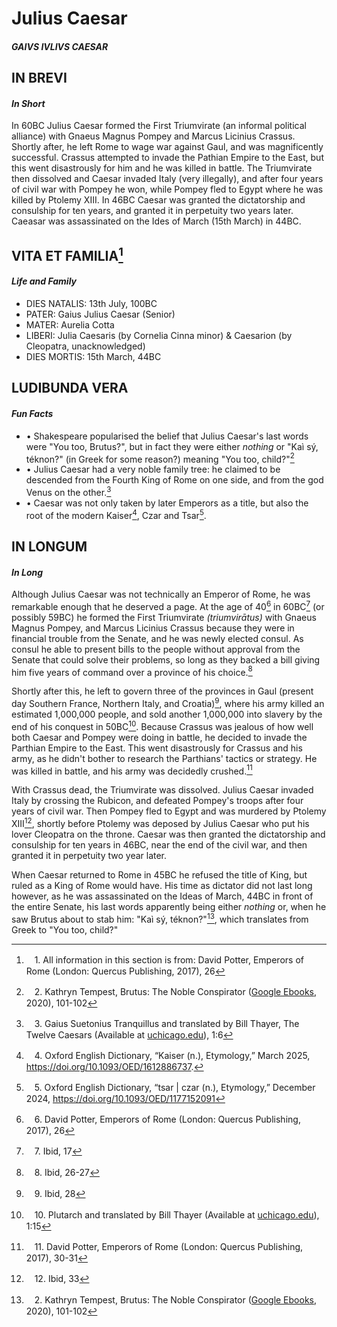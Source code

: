 # **Julius Caesar**
#### *GAIVS IVLIVS CAESAR*

## IN BREVI
#### *In Short*
In 60BC Julius Caesar formed the First Triumvirate (an informal political alliance) with Gnaeus Magnus Pompey and Marcus Licinius Crassus. Shortly after, he left Rome to wage war against Gaul, and was magnificently successful. Crassus attempted to invade the Pathian Empire to the East, but this went disastrously for him and he was killed in battle. The Triumvirate then dissolved and Caesar invaded Italy (very illegally), and after four years of civil war with Pompey he won, while Pompey fled to Egypt where he was killed by Ptolemy XIII. In 46BC Caesar was granted the dictatorship and consulship for ten years, and granted it in perpetuity two years later. Caeasar was assassinated on the Ides of March (15th March) in 44BC.

## VITA ET FAMILIA[^1]
#### *Life and Family*
- DIES NATALIS: 13th July, 100BC
- PATER: Gaius Julius Caesar (Senior)
- MATER: Aurelia Cotta
- LIBERI: Julia Caesaris (by Cornelia Cinna minor) & Caesarion (by Cleopatra, unacknowledged)
- DIES MORTIS: 15th March, 44BC

## LUDIBUNDA VERA
#### *Fun Facts*
- • Shakespeare popularised the belief that Julius Caesar's last words were "You too, Brutus?", but in fact they were either *nothing* or "Kaì sý, téknon?" (in Greek for some reason?) meaning "You too, child?"[^2]
- • Julius Caesar had a very noble family tree: he claimed to be descended from the Fourth King of Rome on one side, and from the god Venus on the other.[^3]
- • Caesar was not only taken by later Emperors as a title, but also the root of the modern Kaiser[^4], Czar and Tsar[^5].

## IN LONGUM
#### *In Long*
Although Julius Caesar was not technically an Emperor of Rome, he was remarkable enough that he deserved a page. At the age of 40[^6] in 60BC[^7] (or possibly 59BC) he formed the First Triumvirate *(triumvirātus)* with Gnaeus Magnus Pompey, and Marcus Licinius Crassus because they were in financial trouble from the Senate, and he was newly elected consul. As consul he able to present bills to the people without approval from the Senate that could solve their problems, so long as they backed a bill giving him five years of command over a province of his choice.[^8]

Shortly after this, he left to govern three of the provinces in Gaul (present day Southern France, Northern Italy, and Croatia)[^9], where his army killed an estimated 1,000,000 people, and sold another 1,000,000 into slavery by the end of his conquest in 50BC[^10]. Because Crassus was jealous of how well both Caesar and Pompey were doing in battle, he decided to invade the Parthian Empire to the East. This went disastrously for Crassus and his army, as he didn't bother to research the Parthians' tactics or strategy. He was killed in battle, and his army was decidedly crushed.[^11]

With Crassus dead, the Triumvirate was dissolved. Julius Caesar invaded Italy by crossing the Rubicon, and defeated Pompey's troops after four years of civil war. Then Pompey fled to Egypt and was murdered by Ptolemy XIII[^12], shortly before Ptolemy was deposed by Julius Caesar who put his lover Cleopatra on the throne. Caesar was then granted the dictatorship and consulship for ten years in 46BC, near the end of the civil war, and then granted it in perpetuity two year later.

When Caesar returned to Rome in 45BC he refused the title of King, but ruled as a King of Rome would have. His time as dictator did not last long however, as he was assassinated on the Ideas of March, 44BC in front of the entire Senate, his last words apparently being either *nothing* or, when he saw Brutus about to stab him: "Kaì sý, téknon?"[^2], which translates from Greek to "You too, child?"

[^1]: ㅤ1. All information in this section is from: David Potter, Emperors of Rome (London: Quercus Publishing, 2017), 26
[^2]: ㅤ2. Kathryn Tempest, Brutus: The Noble Conspirator ([Google Ebooks](https://books.google.com.au/books?id=mmo3DwAAQBAJ&printsec=frontcover&source=gbs_ge_summary_r&cad=0#v=onepage&q&f=false), 2020), 101-102
[^3]: ㅤ3. Gaius Suetonius Tranquillus and translated by Bill Thayer, The Twelve Caesars (Available at [uchicago.edu](https://penelope.uchicago.edu/Thayer/E/Roman/Texts/Suetonius/12Caesars/Julius*.html)), 1:6
[^4]: ㅤ4. Oxford English Dictionary, “Kaiser (n.), Etymology,” March 2025, https://doi.org/10.1093/OED/1612886737.
[^5]: ㅤ5. Oxford English Dictionary, “tsar | czar (n.), Etymology,” December 2024, https://doi.org/10.1093/OED/1177152091
[^6]: ㅤ6. David Potter, Emperors of Rome (London: Quercus Publishing, 2017), 26
[^7]: ㅤ7. Ibid, 17
[^8]: ㅤ8. Ibid, 26-27
[^9]: ㅤ9. Ibid, 28
[^10]: ㅤ10. Plutarch and translated by Bill Thayer (Available at [uchicago.edu](https://penelope.uchicago.edu/Thayer/E/Roman/Texts/Plutarch/Lives/Caesar*.html)), 1:15
[^11]: ㅤ11. David Potter, Emperors of Rome (London: Quercus Publishing, 2017), 30-31
[^12]: ㅤ12. Ibid, 33



